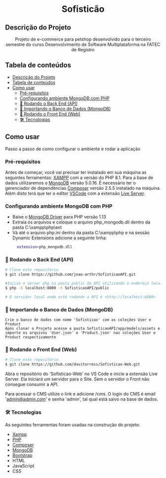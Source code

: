 <h1 align="center">Sofisticão</h1>


## Descrição do Projeto
<p align="center">Projeto de e-commerce para petshop desenvolvido para o terceiro semestre do curso Desenvolvimento de Software Multiplataforma na FATEC de Registro</p>

## Tabela de conteúdos
<!--ts-->
- [Descrição do Projeto](#descrição-do-projeto)
- [Tabela de conteúdos](#tabela-de-conteúdos)
- [Como usar](#como-usar)
  - [Pré-requisitos](#pré-requisitos)
  - [Configurando ambiente MongoDB com PHP](#configurando-ambiente-mongodb-com-php)
  - [🎲 Rodando o Back End (API)](#-rodando-o-back-end-api)
  - [🎲 Importando o Banco de Dados (MongoDB)](#-importando-o-banco-de-dados-mongodb)
  - [📱 Rodando o Front End (Web)](#-rodando-o-front-end-web)
  - [🛠 Tecnologias](#-tecnologias)
<!--te-->
## Como usar
Passo a passo de como configurar o ambiente e rodar a aplicação

### Pré-requisitos

Antes de começar, você vai precisar ter instalado em sua máquina as seguintes ferramentas:
[XAMPP](https://www.apachefriends.org/pt_br/download.html) com a versão do PHP 8.1. Para a base de dados utilizaremos o [MongoDB](https://www.mongodb.com/try/download/community) versão 5.0.16.
É necessário ter o gerenciador de dependências [Composer](https://getcomposer.org/) versão 2.5.5 instalado na máquina.
Além disto terá que ter o editor [VSCode](https://code.visualstudio.com/) com a extensão [Live Server](https://marketplace.visualstudio.com/items?itemName=ritwickdey.LiveServer).

### Configurando ambiente MongoDB com PHP

- Baixe o [MongoDB Driver](https://pecl.php.net/package/mongodb/1.13.0/windows) para PHP versão 1.13
- Extraia os arquivos e coloque o arquivo php_mongodb.dll dentro da pasta C:\xampp\php\ext
- Vá até o arquivo php.ini dentro da pasta C:\xampp\php e na sessão Dynamic Extensions adicione a seguinte linha:
  ```bash
    extension=php_mongodb.dll
  ```

### 🎲 Rodando o Back End (API)

```bash
# Clone este repositório
$ git clone https://github.com/joao-arthr/SofisticaoAPI.git

#Inicie o server php na pasta public da API utilizando o endereço localhost:8000
$ php -S localhost:8000 -t SofisticaoAPI/public

# O servidor local onde está rodando a API é <http://localhost:8000>
```


### 🎲 Importando o Banco de Dados (MongoDB)
    Crie o banco de dados com nome 'Sofisticao' com as coleções User e Product
    Após clonar o Projeto acesse a pasta SofisticaoAPI/app/models/assets e importe os arquivos 'User.json' e 'Product.json' nas coleções User e Product respectivamente

### 📱 Rodando o Front End (Web)

```bash
# Clone este repositório
$ git clone https://github.com/davitorress/Sofisticao-Web.git

```
Abra o repositório do 'Sofisticao-Web' no VS Code e inicie a extensão Live Server. Ela iniciará um servidor para o Site. Sem o servidor o Front não consegue consumir a API.

Para acessar o CMS utilize o link e adicione /cms.
O login do CMS é email 'admin@admin.com' e senha 'admin', tal qual está salvo na base de dados.



### 🛠 Tecnologias

As seguintes ferramentas foram usadas na construção do projeto:

- [Xampp](https://www.apachefriends.org/pt_br/download.html)
- [PHP](https://php.net/)
- [Composer](https://getcomposer.org/)
- [MongoDB](https://www.mongodb.com/)
- [Bootstrap](https://getbootstrap.com/)
- HTML
- JavaScript
- CSS
